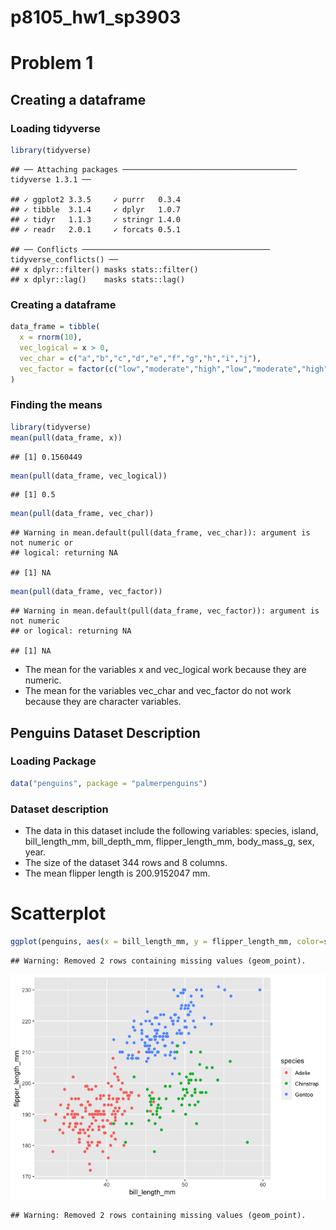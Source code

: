 p8105\_hw1\_sp3903
================

# Problem 1

## Creating a dataframe

### Loading tidyverse

``` r
library(tidyverse)
```

    ## ── Attaching packages ─────────────────────────────────────── tidyverse 1.3.1 ──

    ## ✓ ggplot2 3.3.5     ✓ purrr   0.3.4
    ## ✓ tibble  3.1.4     ✓ dplyr   1.0.7
    ## ✓ tidyr   1.1.3     ✓ stringr 1.4.0
    ## ✓ readr   2.0.1     ✓ forcats 0.5.1

    ## ── Conflicts ────────────────────────────────────────── tidyverse_conflicts() ──
    ## x dplyr::filter() masks stats::filter()
    ## x dplyr::lag()    masks stats::lag()

### Creating a dataframe

``` r
data_frame = tibble(
  x = rnorm(10),
  vec_logical = x > 0,
  vec_char = c("a","b","c","d","e","f","g","h","i","j"),
  vec_factor = factor(c("low","moderate","high","low","moderate","high","low","moderate","high","low"))
)
```

### Finding the means

``` r
library(tidyverse)
mean(pull(data_frame, x))
```

    ## [1] 0.1560449

``` r
mean(pull(data_frame, vec_logical))
```

    ## [1] 0.5

``` r
mean(pull(data_frame, vec_char))
```

    ## Warning in mean.default(pull(data_frame, vec_char)): argument is not numeric or
    ## logical: returning NA

    ## [1] NA

``` r
mean(pull(data_frame, vec_factor))
```

    ## Warning in mean.default(pull(data_frame, vec_factor)): argument is not numeric
    ## or logical: returning NA

    ## [1] NA

  - The mean for the variables x and vec\_logical work because they are
    numeric.
  - The mean for the variables vec\_char and vec\_factor do not work
    because they are character variables.

## Penguins Dataset Description

### Loading Package

``` r
data("penguins", package = "palmerpenguins")
```

### Dataset description

  - The data in this dataset include the following variables: species,
    island, bill\_length\_mm, bill\_depth\_mm, flipper\_length\_mm,
    body\_mass\_g, sex, year.
  - The size of the dataset 344 rows and 8 columns.
  - The mean flipper length is 200.9152047
mm.

# Scatterplot

``` r
ggplot(penguins, aes(x = bill_length_mm, y = flipper_length_mm, color=species)) + geom_point()
```

    ## Warning: Removed 2 rows containing missing values (geom_point).

![](template-copy_files/figure-gfm/unnamed-chunk-5-1.png)<!-- -->

    ## Warning: Removed 2 rows containing missing values (geom_point).
